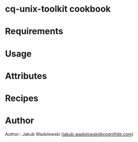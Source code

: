 # cq-unix-toolkit cookbook

# Requirements

# Usage

# Attributes

# Recipes

# Author

Author:: Jakub Wadolowski (<jakub.wadolowski@cognifide.com>)
